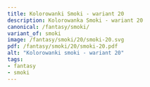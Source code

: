 ```yaml
---
title: Kolorowanki Smoki - wariant 20
description: Kolorowanka Smoki - wariant 20
canonical: /fantasy/smoki/
variant_of: smoki
image: /fantasy/smoki/20/smoki-20.svg
pdf: /fantasy/smoki/20/smoki-20.pdf
alt: "Kolorowanki smoki - wariant 20"
tags:
- fantasy
- smoki
---
```

